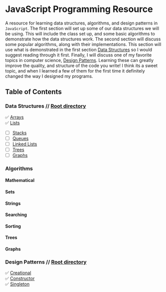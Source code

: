 # JavaScript Programming Resource
A resource for learning data structures, algorithms, and design patterns in `JavaScript`. The first section will set up some
of our data structures we will be using. This will include the class set up, and some basic algorithms to demonstrate how the 
data structures work. The second section will discuss some popular algorithms, along with their implementations. This section
will use what is demonstrated in the first section [Data Structures](/content/data-structures) so I would suggest reading
through it first. Finally, I will discuss one of my favorite topics in computer science, [Design Patterns](/content/design-patterns). Learning these can greatly improve the quality, and structure of the code you write! I think its a sweet topic, and when I learned a few of them for the first time it definitely changed the way I designed my programs. 

## Table of Contents

### Data Structures // [Root directory](/content/data-structures)   
  :white_check_mark: [Arrays](/content/data-structures/arrays.md)  
  :white_check_mark: [Lists](/content/data-structures/lists.md)   
  - [ ] [Stacks](/content/data-structures/stack.md)   
  - [ ] [Queues](/content/data-structures/queue.md)
  - [ ] [Linked Lists](/content/data-structures/linked-lists.md)
  - [ ] [Trees](/content/data-structures/trees.md)
  - [ ] [Graphs](content/data-structures/graphs.md)
  
### Algorithms

#### Mathematical 
#### Sets
#### Strings
#### Searching
#### Sorting
#### Trees
#### Graphs

### Design Patterns // [Root directory](/content/design-patterns) 
  :white_check_mark: [Creational](/content/design-patterns/creational.md)  
  :white_check_mark: [Constructor](/content/design-patterns/constructor.md)  
  :white_check_mark: [Singleton](/content/design-patterns/singleton.md)
